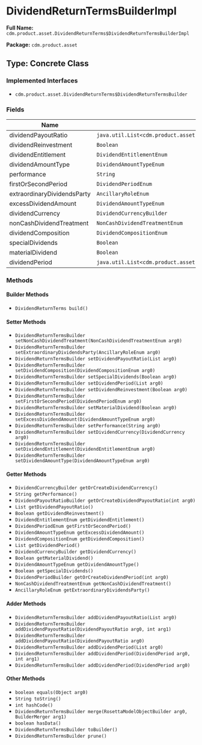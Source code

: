 # DividendReturnTermsBuilderImpl

**Full Name:** `cdm.product.asset.DividendReturnTerms$DividendReturnTermsBuilderImpl`

**Package:** `cdm.product.asset`

## Type: Concrete Class

### Implemented Interfaces

- `cdm.product.asset.DividendReturnTerms$DividendReturnTermsBuilder`

### Fields

| Name | Type | Description |
|------|------|-------------|
| dividendPayoutRatio | `java.util.List<cdm.product.asset.DividendPayoutRatio$DividendPayoutRatioBuilder>` |  |
| dividendReinvestment | `Boolean` |  |
| dividendEntitlement | `DividendEntitlementEnum` |  |
| dividendAmountType | `DividendAmountTypeEnum` |  |
| performance | `String` |  |
| firstOrSecondPeriod | `DividendPeriodEnum` |  |
| extraordinaryDividendsParty | `AncillaryRoleEnum` |  |
| excessDividendAmount | `DividendAmountTypeEnum` |  |
| dividendCurrency | `DividendCurrencyBuilder` |  |
| nonCashDividendTreatment | `NonCashDividendTreatmentEnum` |  |
| dividendComposition | `DividendCompositionEnum` |  |
| specialDividends | `Boolean` |  |
| materialDividend | `Boolean` |  |
| dividendPeriod | `java.util.List<cdm.product.asset.DividendPeriod$DividendPeriodBuilder>` |  |

### Methods

#### Builder Methods

- `DividendReturnTerms build()`

#### Setter Methods

- `DividendReturnTermsBuilder setNonCashDividendTreatment(NonCashDividendTreatmentEnum arg0)`
- `DividendReturnTermsBuilder setExtraordinaryDividendsParty(AncillaryRoleEnum arg0)`
- `DividendReturnTermsBuilder setDividendPayoutRatio(List arg0)`
- `DividendReturnTermsBuilder setDividendComposition(DividendCompositionEnum arg0)`
- `DividendReturnTermsBuilder setSpecialDividends(Boolean arg0)`
- `DividendReturnTermsBuilder setDividendPeriod(List arg0)`
- `DividendReturnTermsBuilder setDividendReinvestment(Boolean arg0)`
- `DividendReturnTermsBuilder setFirstOrSecondPeriod(DividendPeriodEnum arg0)`
- `DividendReturnTermsBuilder setMaterialDividend(Boolean arg0)`
- `DividendReturnTermsBuilder setExcessDividendAmount(DividendAmountTypeEnum arg0)`
- `DividendReturnTermsBuilder setPerformance(String arg0)`
- `DividendReturnTermsBuilder setDividendCurrency(DividendCurrency arg0)`
- `DividendReturnTermsBuilder setDividendEntitlement(DividendEntitlementEnum arg0)`
- `DividendReturnTermsBuilder setDividendAmountType(DividendAmountTypeEnum arg0)`

#### Getter Methods

- `DividendCurrencyBuilder getOrCreateDividendCurrency()`
- `String getPerformance()`
- `DividendPayoutRatioBuilder getOrCreateDividendPayoutRatio(int arg0)`
- `List getDividendPayoutRatio()`
- `Boolean getDividendReinvestment()`
- `DividendEntitlementEnum getDividendEntitlement()`
- `DividendPeriodEnum getFirstOrSecondPeriod()`
- `DividendAmountTypeEnum getExcessDividendAmount()`
- `DividendCompositionEnum getDividendComposition()`
- `List getDividendPeriod()`
- `DividendCurrencyBuilder getDividendCurrency()`
- `Boolean getMaterialDividend()`
- `DividendAmountTypeEnum getDividendAmountType()`
- `Boolean getSpecialDividends()`
- `DividendPeriodBuilder getOrCreateDividendPeriod(int arg0)`
- `NonCashDividendTreatmentEnum getNonCashDividendTreatment()`
- `AncillaryRoleEnum getExtraordinaryDividendsParty()`

#### Adder Methods

- `DividendReturnTermsBuilder addDividendPayoutRatio(List arg0)`
- `DividendReturnTermsBuilder addDividendPayoutRatio(DividendPayoutRatio arg0, int arg1)`
- `DividendReturnTermsBuilder addDividendPayoutRatio(DividendPayoutRatio arg0)`
- `DividendReturnTermsBuilder addDividendPeriod(List arg0)`
- `DividendReturnTermsBuilder addDividendPeriod(DividendPeriod arg0, int arg1)`
- `DividendReturnTermsBuilder addDividendPeriod(DividendPeriod arg0)`

#### Other Methods

- `boolean equals(Object arg0)`
- `String toString()`
- `int hashCode()`
- `DividendReturnTermsBuilder merge(RosettaModelObjectBuilder arg0, BuilderMerger arg1)`
- `boolean hasData()`
- `DividendReturnTermsBuilder toBuilder()`
- `DividendReturnTermsBuilder prune()`

